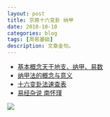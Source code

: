```yaml
---
layout: post
title: 京房十六变卦 纳甲
date: 2018-10-10 
categories: blog
tags: [周易基础]
description: 文章金句。
---
```


- [基本概念天干地支、纳甲、易数](http://www.360doc.cn/article/52802677_742425535.html)
- [纳甲法的概念与意义](http://www.360doc.cn/article/15585030_402164779.html)
- [十六变卦法速查表](http://www.360doc.cn/article/9875375_211263744.html)
- [易经杂说 南怀瑾](http://www.quanxue.cn/CT_NanHuaiJin/YiJingIndex.html)

![](http://www.360doc.cn/imagelist.aspx?versionid=129114998&pagenum=2)
